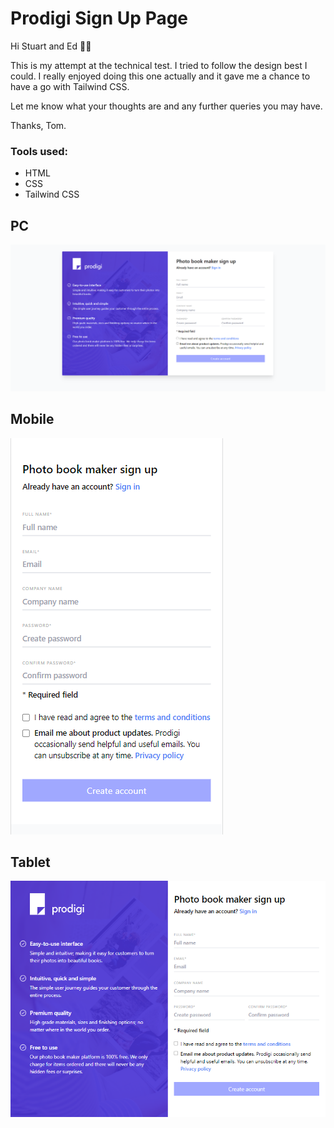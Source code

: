 # Prodigi Sign Up Page

Hi Stuart and Ed 👋🏻 

This is my attempt at the technical test. I tried to follow the design best I could.
I really enjoyed doing this one actually and it gave me a chance to have a go with Tailwind CSS.

Let me know what your thoughts are and any further queries you may have.

Thanks, Tom.

### Tools used:

- HTML
- CSS
- Tailwind CSS

## PC

![](https://github.com/tom-morgan00/Prodigi---Signup-Page/blob/master/screenshots/pc.png?raw=true)

## Mobile

![](https://github.com/tom-morgan00/Prodigi---Signup-Page/blob/master/screenshots/mobile.png?raw=true)

## Tablet

![](https://github.com/tom-morgan00/Prodigi---Signup-Page/blob/master/screenshots/tablet.png?raw=true)
